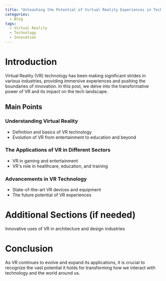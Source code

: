 ```yaml
---
title: "Unleashing the Potential of Virtual Reality Experiences in Tech"
categories:
  - Blog
tags:
  - Virtual Reality
  - Technology
  - Innovation
---
```


# Introduction
Virtual Reality (VR) technology has been making significant strides in various industries, providing immersive experiences and pushing the boundaries of innovation. In this post, we delve into the transformative power of VR and its impact on the tech landscape.

## Main Points
### Understanding Virtual Reality
- Definition and basics of VR technology
- Evolution of VR from entertainment to education and beyond

### The Applications of VR in Different Sectors
- VR in gaming and entertainment
- VR's role in healthcare, education, and training

### Advancements in VR Technology
- State-of-the-art VR devices and equipment
- The future potential of VR experiences

# Additional Sections (if needed)
Innovative uses of VR in architecture and design industries

# Conclusion
As VR continues to evolve and expand its applications, it is crucial to recognize the vast potential it holds for transforming how we interact with technology and the world around us.